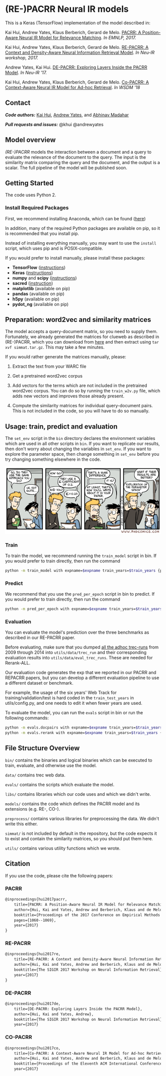 # (RE-)PACRR Neural IR models

This is a Keras (TensorFlow) implementation of the model described in:

Kai Hui, Andrew Yates, Klaus Berberich, Gerard de Melo.
[PACRR: A Position-Aware Neural IR Model for Relevance Matching](https://arxiv.org/pdf/1704.03940.pdf).
*In EMNLP, 2017.*

Kai Hui, Andrew Yates, Klaus Berberich, Gerard de Melo.
[RE-PACRR: A Context and Density-Aware Neural Information Retrieval Model](https://arxiv.org/pdf/1706.10192.pdf).
*In Neu-IR workshop, 2017.*

Andrew Yates, Kai Hui.
[DE-PACRR: Exploring Layers Inside the PACRR Model](https://arxiv.org/pdf/1706.08746.pdf).
*In Neu-IR '17.*

Kai Hui, Andrew Yates, Klaus Berberich, Gerard de Melo.
[Co-PACRR: A Context-Aware Neural IR Model for Ad-hoc Retrieval](https://arxiv.org/pdf/1706.10192.pdf).
*In WSDM '18*

## Contact

***Code authors:*** [Kai Hui](https://people.mpi-inf.mpg.de/~khui/), [Andrew Yates](https://andrewyates.net/), and
[Abhinav Madahar](https://abhinavmadahar.com)

***Pull requests and issues:*** @khui @andrewyates

## Model overview

*(RE-)PACRR* models the interaction between a document and a query to evaluate
the relevance of the document to the query. The input is the similarity matrix
comparing the query and the document, and the output is a scalar. The full
pipeline of the model will be published soon.

## Getting Started

The code uses Python 2.

### Install Required Packages

First, we recommend installing Anaconda, which can be found
([here](https://www.continuum.io/downloads))

In addition, many of the required Python packages are available on pip, so it
is recommended that you install pip.

Instead of installing everything manually, you may want to use the `install`
script, which uses pip and is POSIX-compatible.

If you would prefer to install manually, please install these packages:

* **TensorFlow** ([instructions](https://www.tensorflow.org/install/))
* **Keras** ([instructions](https://keras.io/#installation))
* **numpy** and **scipy** ([instructions](https://www.scipy.org/install.html))
* **sacred** ([instruction](http://sacred.readthedocs.io/en/latest/quickstart.html#installation))
* **matplotlib** (available on pip)
* **pandas** (available on pip)
* **h5py** (available on pip)
* **pydot\_ng** (available on pip)

## Preparation: word2vec and similarity matrices

The model accepts a query-document matrix, so you need to supply them.
Fortunately, we already generated the matrices for clueweb as described in
(RE-)PACRR, which you can download from
[here](https://drive.google.com/file/d/0B3FrsWe6Y5YqdEtfSjI4N0h1LXM/view?usp=sharing)
and then extract using `tar xvf simmat.tar.gz`. This may take a few minutes.

If you would rather generate the matrices manually, please:

1. Extract the text from your WARC file

2. Get a pretrained word2vec corpus

3. Add vectors for the terms which are not included in the pretrained word2vec
   corpus. You can do so by running the `train_w2v.py` file, which adds new
   vectors and improves those already present.

4. Compute the similarity matrices for individual query-document pairs. This is
   not included in the code, so you will have to do so manually.

## Usage: train, predict and evaluation

The `set_env` script in the `bin` directory declares the environment variables
which are used in all other scripts in `bin`. If you want to replicate our
results, then don't worry about changing the variables in `set_env`. If you
want to explore the parameter space, then change something in `set_env` before
you try changing something elsewhere in the code.

![PHDComics: Dec 8, 2006](./phd120806s.gif)

### Train

To train the model, we recommend running the `train_model` script in bin. If
you would prefer to train directly, then run the command

```bash
python -m train_model with expname=$expname train_years=$train_years {param_name=param_val}
```

### Predict
We recommend that you use the `pred_per_epoch` script in bin to predict. If
you would prefer to train directly, then run the command

```bash
python -m pred_per_epoch with expname=$expname train_years=$train_years test_year=$test_year {param_name=param_val}
```

### Evaluation

You can evaluate the model's prediction over the three benchmarks as described
in our RE-PACRR paper.

Before evaluating, make sure that you dumped [all the adhoc
trec-runs](http://trec.nist.gov/results/) from 2009 through 2014 into
`utils/data/trec_run` and their corresponding evaluation results into
`utils/data/eval_trec_runs`. These are needed for Rerank-ALL.

Our evaluation code generates the exp that we reported in our PACRR and REPACRR
papers, but you can develop a different evaluation pipeline to use a different
dataset or benchmark.

For example, the usage of the six years' Web Track for training/validation/test
is hard coded in the `train_test_years` in utils/config.py, and one needs to
edit it when fewer years are used.

To evaluate the model, you can run the `evals` script in bin or run the following commands:

```bash
python -m evals.docpairs with expname=$expname train_years=$train_years {param_name=param_val}
python -m evals.rerank with expname=$expname train_years=$train_years {param_name=param_val}
```

## File Structure Overview
`bin/` contains the binaries and logical binaries which can be executed to train, evaluate, and
otherwise use the model.

`data/` contains trec web data.

`evals/` contains the scripts which evaluate the model.

`libs/` contains libraries which our code uses and which we didn't write.

`models/` contains the code which defines the PACRR model and its extensions (e.g. RE-, CO-).

`preprocess/` contains various libraries for preprocessing the data. We didn't write this either.

`simmat/` is not included by default in the repository, but the code expects it to exist and contain
the similarity matrices, so you should put them here.

`utils/` contains various utility functions which we wrote.

## Citation

If you use the code, please cite the following papers:

### PACRR

```latex
@inproceedings{hui2017pacrr,
	title={PACRR: A Position-Aware Neural IR Model for Relevance Matching},
	author={Hui, Kai and Yates, Andrew and Berberich, Klaus and de Melo, Gerard},
	booktitle={Proceedings of the 2017 Conference on Empirical Methods in Natural Language Processing},
	pages={1060--1069},
	year={2017}
}
```

### RE-PACRR

```latex
@inproceedings{hui2017re,
	title={RE-PACRR: A Context and Density-Aware Neural Information Retrieval Model},
	author={Hui, Kai and Yates, Andrew and Berberich, Klaus and de Melo, Gerard},
	booktitle={The SIGIR 2017 Workshop on Neural Information Retrieval},
	year={2017}
}
```

### DE-PACRR

```latex
@inproceedings{hui2017de,
	title={DE-PACRR: Exploring Layers Inside the PACRR Model},
	author={Hui, Kai and Yates, Andrew},
	booktitle={The SIGIR 2017 Workshop on Neural Information Retrieval},
	year={2017}
```

### CO-PACRR

```latex
@inproceedings{hui2017co,
	title={Co-PACRR: A Context-Aware Neural IR Model for Ad-hoc Retrieval},
	author={Hui, Kai and Yates, Andrew and Berberich, Klaus and de Melo, Gerard},
	booktitle={Proceedings of the Eleventh ACM International Conference on Web Search and Data Mining},
	year={2017}
```
